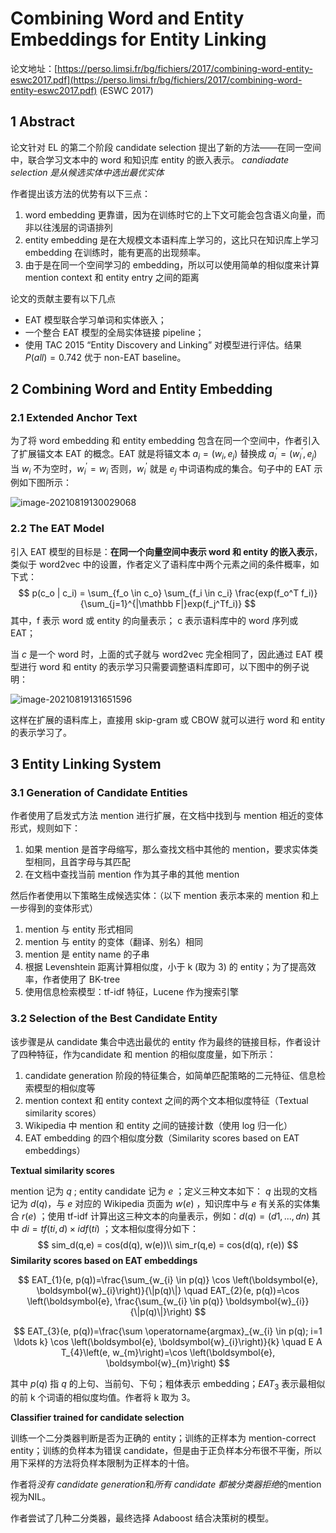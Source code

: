# Combining Word and Entity Embeddings for Entity Linking

论文地址：[https://perso.limsi.fr/bg/fichiers/2017/combining-word-entity-eswc2017.pdf](https://perso.limsi.fr/bg/fichiers/2017/combining-word-entity-eswc2017.pdf) (ESWC 2017)

## 1 Abstract

论文针对 EL 的第二个阶段 candidate selection 提出了新的方法——在同一空间中，联合学习文本中的 word 和知识库 entity 的嵌入表示。 *candiadate selection 是从候选实体中选出最优实体*

作者提出该方法的优势有以下三点：

1. word embedding 更靠谱，因为在训练时它的上下文可能会包含语义向量，而非以往浅层的词语排列
2. entity embedding 是在大规模文本语料库上学习的，这比只在知识库上学习 embedding 在训练时，能有更高的出现频率。
3. 由于是在同一个空间学习的 embedding，所以可以使用简单的相似度来计算 mention context 和 entity entry 之间的距离

论文的贡献主要有以下几点

* EAT 模型联合学习单词和实体嵌入；
* 一个整合 EAT 模型的全局实体链接 pipeline；
* 使用 TAC 2015 “Entity Discovery and Linking” 对模型进行评估。结果 $P(all) =0.742$ 优于 non-EAT baseline。

## 2 Combining Word and Entity Embedding

### 2.1 Extended Anchor Text

为了将 word embedding 和 entity embedding 包含在同一个空间中，作者引入了扩展锚文本 EAT 的概念。EAT 就是将锚文本 $a_i = (w_i, e_j)$ 替换成 $a_{i}^{'} = (w_{i}^{'}, e_j)$ 当 $w_i$ 不为空时，$w_{i}^{'} = w_i$ 否则，$w_{i}^{'}$ 就是 $e_j$ 中词语构成的集合。句子中的 EAT 示例如下图所示：

![image-20210819130029068](https://i.loli.net/2021/08/19/29ghYW1vTLcOIGF.png)

### 2.2 The EAT Model

引入 EAT 模型的目标是：**在同一个向量空间中表示 word 和 entity 的嵌入表示**， 类似于 word2vec 中的设置，作者定义了语料库中两个元素之间的条件概率，如下式：
$$
p(c_o | c_i) = \sum_{f_o \in c_o} \sum_{f_i \in c_i} \frac{exp(f_o^T f_i)}{\sum_{j=1}^{|\mathbb F|}exp(f_j^Tf_i)}
$$
其中，f 表示 word 或 entity 的向量表示； c 表示语料库中的 word 序列或 EAT；

当 $c$ 是一个 word 时，上面的式子就与 word2vec 完全相同了，因此通过 EAT 模型进行 word 和 entity 的表示学习只需要调整语料库即可，以下图中的例子说明：

![image-20210819131651596](https://i.loli.net/2021/08/19/dDvVGMyQiwzhreb.png) 

这样在扩展的语料库上，直接用 skip-gram 或 CBOW 就可以进行 word 和 entity 的表示学习了。

## 3 Entity Linking System

### 3.1 Generation of Candidate Entities

作者使用了启发式方法 mention 进行扩展，在文档中找到与 mention 相近的变体形式，规则如下：

1. 如果 mention 是首字母缩写，那么查找文档中其他的 mention，要求实体类型相同，且首字母与其匹配
2. 在文档中查找当前 mention 作为其子串的其他 mention

然后作者使用以下策略生成候选实体：（以下 mention 表示本来的 mention 和上一步得到的变体形式）

1. mention 与 entity 形式相同
2. mention 与 entity 的变体（翻译、别名）相同
3. mention 是 entity name 的子串
4. 根据 Levenshtein 距离计算相似度，小于 k (取为 3) 的 entity；为了提高效率，作者使用了 BK-tree
5. 使用信息检索模型：tf-idf 特征，Lucene 作为搜索引擎

### 3.2 Selection of the Best Candidate Entity

该步骤是从 candidate 集合中选出最优的 entity 作为最终的链接目标，作者设计了四种特征，作为candidate 和 mention 的相似度度量，如下所示：

1. candidate generation 阶段的特征集合，如简单匹配策略的二元特征、信息检索模型的相似度等
2. mention context 和 entity context 之间的两个文本相似度特征（Textual similarity scores）
3. Wikipedia 中 mention 和 entity 之间的链接计数（使用 log 归一化）
4. EAT embedding 的四个相似度分数（Similarity scores based on EAT embeddings）

**Textual similarity scores**

mention 记为 $q$ ; entity candidate 记为 $e$ ；定义三种文本如下： $q$ 出现的文档记为  $d(q)$，与 $e$ 对应的 Wikipedia 页面为 $w(e)$ ，知识库中与  $e$ 有关系的实体集合  $r(e)$ ；使用 tf-idf 计算出这三种文本的向量表示，例如：$d(q) = (d1, . . . , dn)$ 其中 $di =tf(ti,d)×idf(ti)$ ；文本相似度得分如下：
$$
sim_d(q,e) = cos(d(q), w(e))\\
sim_r(q,e) = cos(d(q), r(e))
$$
**Similarity scores based on EAT embeddings**

$$
EAT_{1}(e, p(q))=\frac{\sum_{w_{i} \in p(q)} \cos \left(\boldsymbol{e}, \boldsymbol{w}_{i}\right)}{\|p(q)\|} \quad EAT_{2}(e, p(q))=\cos \left(\boldsymbol{e}, \frac{\sum_{w_{i} \in p(q)} \boldsymbol{w}_{i}}{\|p(q)\|}\right)
$$

$$
EAT_{3}(e, p(q))=\frac{\sum \operatorname{argmax}_{w_{i} \in p(q); i=1 \ldots k} \cos \left(\boldsymbol{e}, \boldsymbol{w}_{i}\right)}{k} \quad E A T_{4}\left(e, w_{m}\right)=\cos \left(\boldsymbol{e}, \boldsymbol{w}_{m}\right)
$$

其中 $p(q)$ 指  $q$  的上句、当前句、下句；粗体表示 embedding；$EAT_3$ 表示最相似的前 k 个词语的相似度均值。作者将 k 取为 3。

**Classifier trained for candidate selection**

训练一个二分类器判断是否为正确的 entity；训练的正样本为 mention-correct entity；训练的负样本为错误 candidate，但是由于正负样本分布很不平衡，所以用下采样的方法将负样本限制为正样本的十倍。

作者将*没有 candidate generation*和*所有 candidate 都被分类器拒绝*的mention视为NIL。

作者尝试了几种二分类器，最终选择 Adaboost 结合决策树的模型。

